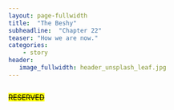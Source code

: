 ```yaml
---
layout: page-fullwidth
title:  "The Beshy"
subheadline:  "Chapter 22"
teaser: "How we are now."
categories:
    - story
header:
   image_fullwidth: header_unsplash_leaf.jpg
---
```


<!--more-->

<div class="row">
    <div class="medium-4 columns t30">
    <p><s><mark>RESERVED</mark></s></p>
    </div><!-- /.medium-4.columns -->
</div>
